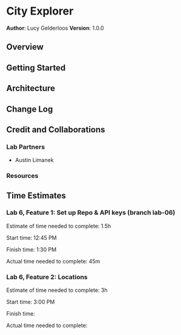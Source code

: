 # City Explorer

**Author**: Lucy Gelderloos
**Version**: 1.0.0

## Overview
<!-- Provide a high level overview of what this application is and why you are building it, beyond the fact that it's an assignment for this class. (i.e. What's your problem domain?) -->

## Getting Started
<!-- What are the steps that a user must take in order to build this app on their own machine and get it running? -->

## Architecture
<!-- Provide a detailed description of the application design. What technologies (languages, libraries, etc) you're using, and any other relevant design information. -->

## Change Log
<!-- Use this area to document the iterative changes made to your application as each feature is successfully implemented. Use time stamps. Here's an example:

01-01-2001 4:59pm - Application now has a fully-functional express server, with a GET route for the location resource. -->

## Credit and Collaborations

### Lab Partners

- Austin Limanek

### Resources

## Time Estimates

### Lab 6, Feature 1: Set up Repo & API keys (branch lab-06)

Estimate of time needed to complete: 1.5h

Start time: 12:45 PM

Finish time: 1:30 PM

Actual time needed to complete: 45m

### Lab 6, Feature 2: Locations

Estimate of time needed to complete: 3h

Start time: 3:00 PM

Finish time:

Actual time needed to complete:

